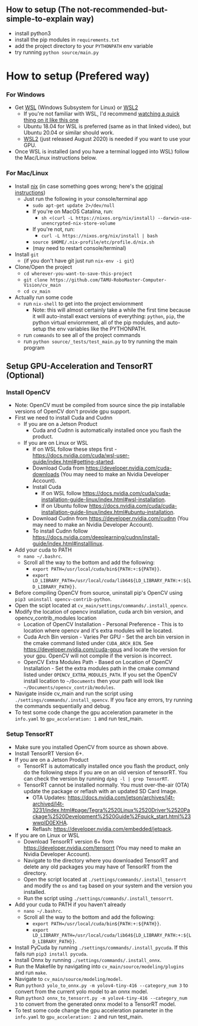 ## How to setup (The not-recommended-but-simple-to-explain way)
* install python3
* install the pip modules in `requirements.txt`
* add the project directory to your `PYTHONPATH` env variable
* try running `python source/main.py`

# How to setup (Prefered way)

### For Windows

* Get [WSL](https://youtu.be/av0UQy6g2FA?t=91) (Windows Subsystem for Linux) or [WSL2](https://www.omgubuntu.co.uk/how-to-install-wsl2-on-windows-10)<br>
    * If you're not familiar with WSL, I'd recommend [watching a quick thing on it like this one](https://youtu.be/av0UQy6g2FA?t=91)
    * Ubuntu 18.04 for WSL is preferred (same as in that linked video), but Ubuntu 20.04 or similar should work.
    * [WSL2](https://www.omgubuntu.co.uk/how-to-install-wsl2-on-windows-10) (just released August 2020) is needed if you want to use your GPU.<br>
* Once WSL is installed (and you have a terminal logged into WSL) follow the Mac/Linux instructions below.

### For Mac/Linux

* Install [nix](https://nixos.org/guides/install-nix.html) (in case something goes wrong; here's the [original instructions](https://nixos.org/manual/nix/stable/#chap-installation))
    * Just run the following in your console/terminal app
        * `sudo apt-get update 2>/dev/null`
        * If you're on MacOS Catalina, run:
            * `sh <(curl -L https://nixos.org/nix/install) --darwin-use-unencrypted-nix-store-volume `
        * If you're not, run:
            * `curl -L https://nixos.org/nix/install | bash`
        * `source $HOME/.nix-profile/etc/profile.d/nix.sh`
        * (may need to restart console/terminal)
* Install `git`
    * (if you don't have git just run `nix-env -i git`)
* Clone/Open the project
    * `cd wherever-you-want-to-save-this-project`<br>
    * `git clone https://github.com/TAMU-RoboMaster-Computer-Vision/cv_main`
    * `cd cv_main`
* Actually run some code
    * run `nix-shell` to get into the project enviornment
        * Note: this will almost certainly take a while the first time because it will auto-install exact versions of everything: `python`, `pip`, the python virtual enviornment, all of the pip modules, and auto-setup the env variables like the PYTHONPATH.
    * run `commands` to see all of the project commands
    * run `python source/_tests/test_main.py` to try running the main program

## Setup GPU-Acceleration and TensorRT (Optional)
### Install OpenCV
* Note: OpenCV must be compiled from source since the pip installable versions of OpenCV don't provide gpu support.
* First we need to install Cuda and Cudnn
    * If you are on a Jetson Product
        * Cuda and Cudnn is automatically installed once you flash the product.
    * If you are on Linux or WSL
        * If on WSL follow these steps first - https://docs.nvidia.com/cuda/wsl-user-guide/index.html#getting-started.
        * Download Cuda from https://developer.nvidia.com/cuda-downloads (You may need to make an Nvidia Developer Account).
        * Install Cuda
            * If on WSL follow https://docs.nvidia.com/cuda/cuda-installation-guide-linux/index.html#wsl-installation.
            * If on Ubuntu follow https://docs.nvidia.com/cuda/cuda-installation-guide-linux/index.html#ubuntu-installation.
        * Download Cudnn from https://developer.nvidia.com/cudnn (You may need to make an Nvidia Developer Account).
        * To install Cudnn follow https://docs.nvidia.com/deeplearning/cudnn/install-guide/index.html#installlinux.
* Add your cuda to PATH
    * `nano ~/.bashrc`.
    * Scroll all the way to the bottom and add the following:
        * `export PATH=/usr/local/cuda/bin${PATH:+:${PATH}}`.
        * `export LD_LIBRARY_PATH=/usr/local/cuda/lib64${LD_LIBRARY_PATH:+:${LD_LIBRARY_PATH}}`.
* Before compiling OpenCV from source, uninstall pip's OpenCV using `pip3 uninstall opencv-contrib-python`.
* Open the scipt located at `cv_main/settings/commands/.install_opencv`.
* Modify the location of opencv installation, cuda arch bin version, and opencv_contrib_modules location
    * Location of OpenCV Installation - Personal Preference - This is to location where opencv and it's extra modules will be located.
    * Cuda Arch Bin version - Varies Per GPU - Set the arch bin version in the cmake command listed under `CUDA_ARCH_BIN`. See https://developer.nvidia.com/cuda-gpus and locate the version for your gpu. OpenCV will not compile if the version is incorrect.
    * OpenCV Extra Modules Path - Based on Location of OpenCV Installation - Set the extra modules path in the cmake command listed under `OPENCV_EXTRA_MODULES_PATH`. If you set the OpenCV install location to `~/Documents` then your path will look like `~/Documents/opencv_contrib/modules`.
* Navigate inside cv_main and run the script using `./settings/commands/.install_opencv`. If you face any errors, try running the commands sequentially and debug.
* To test some code change the gpu acceleration parameter in the `info.yaml` to  `gpu_acceleration: 1` and run test_main.
### Setup TensorRT
* Make sure you installed OpenCV from source as shown above.
* Install TensorRT Version 6+.
* If you are on a Jetson Product
    * TensorRT is automatically installed once you flash the product, only do the following steps if you are on an old version of tensorRT. You can check the version by running `dpkg -l | grep TensorRT`.
    * TensorRT cannot be installed normally. You must over-the-air (OTA) update the package or reflash with an updated SD Card Image. 
        * OTA Updates: https://docs.nvidia.com/jetson/archives/l4t-archived/l4t-3231/index.html#page/Tegra%2520Linux%2520Driver%2520Package%2520Development%2520Guide%2Fquick_start.html%23wwpID0EXHA.
        * Reflash: https://developer.nvidia.com/embedded/jetpack.
* If you are on Linux or WSL
    * Download TensorRT version 6+ from https://developer.nvidia.com/tensorrt (You may need to make an Nvidia Developer Account).
    * Navigate to the directory where you downloaded TensorRT and delete any old packages you may have of TensorRT from the directory.
    * Open the script located at `./settings/commands/.install_tensorrt` and modify the `os` and `tag` based on your system and the version you installed. 
    * Run the script using `./settings/commands/.install_tensorrt`.
* Add your cuda to PATH if you haven't already
    * `nano ~/.bashrc`.
    * Scroll all the way to the bottom and add the following:
        * `export PATH=/usr/local/cuda/bin${PATH:+:${PATH}}`.
        * `export LD_LIBRARY_PATH=/usr/local/cuda/lib64${LD_LIBRARY_PATH:+:${LD_LIBRARY_PATH}}`.
* Install PyCuda by running `./settings/commands/.install_pycuda`. If this fails run `pip3 install pycuda`.
* Install Onnx by running `./settings/commands/.install_onnx`.
* Run the Makefile by navigating into `cv_main/source/modeling/plugins` and run `make`.
* Navigate to `cv_main/source/modeling/model`.
* Run `python3 yolo_to_onnx.py -m yolov4-tiny-416 --category_num 3` to convert from the current yolo model to an onnx model.
* Run `python3 onnx_to_tensorrt.py -m yolov4-tiny-416 --category_num 3` to convert from the generated onnx model to a TensorRT model.
* To test some code change the gpu acceleration parameter in the `info.yaml` to `gpu_acceleration: 2` and run test_main.